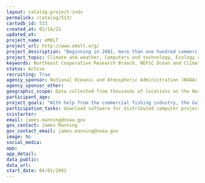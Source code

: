 ```yaml
---
layout: catalog-project-indv
permalink: /catalog/513/
cartodb_id: 513
created_at: 02/14/21
updated_at: 
project_name: eMOLT
project_url: http://www.emolt.org/
project_description: "Beginning in 2001, more than one hundred commercial fishing vessel captains have helped deploy oceanographic sensors on the Northeast Continental Shelf as part of the Environmental Monitors on Lobster Traps and Large Trawlers (eMOLT) program.  While there have been a variety of instruments deployed, bottom temperature sensors and satellite-tracked drifters have provided the most data and continue to be deployed today. As of this writing, over 50 commercial vessels have collectively  transmitted over 13,000 haul-averaged bottom temperatures in real time which are now being fed to ocean forecast models. For our fisheries to be sustained in a rapidly changing environment, it is important that the stakeholders be involved and partner with government-funded science to monitor our shelf water variability on multiple time and space scales."  
project_topic: Climate and weather, Computers and technology, Ecology and environment, Education, Ocean/water and marine
keywords: Northeast Cooperative Research Branch, NEFSC Ocean and Climate Branch, larval transport
status: Active
recruiting: True  
agency_sponsor: National Oceanic and Atmospheric Administration (NOAA)
agency_sponsor_other: 
geographic_scope: Data collected from thousands of locations on the Northeast Continental Shelf by commercial fishing vessels emanating from dozens of ports ranging from New Jersey to Nova Scotia
participant_age: 
project_goals: "With help from the commercial fishing industry, the Gulf of Maine Lobster Foundation in particular, we hope to collect basic physical oceanographic data that can a) improve both ocean circulation models and stock assessments and b) contribute to our local ocean observing system for decades to come." 
participation_tasks: download software for distributed computer projects, learning, measurement, observation, problem solving
scistarter: 
email: james.manning@noaa.gov
gov_contact: James Manning
gov_contact_email: james.manning@noaa.gov
image: No
social_media: 
app: 
app_detail: 
data_public: 
data_url: 
start_date: 04/01/2001
---
```

